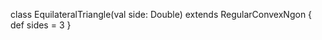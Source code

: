 class EquilateralTriangle(val side: Double)
    extends RegularConvexNgon {
    def sides = 3
  }
  
